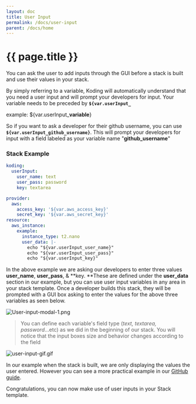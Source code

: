 ```yaml
---
layout: doc
title: User Input
permalink: /docs/user-input
parent: /docs/home
---
```


# {{ page.title }}

You can ask the user to add inputs through the GUI before a stack is built and use their values in your stack.

By simply referring to a variable, Koding will automatically understand that you need a user input and will prompt your developers for input. Your variable needs to be preceded by **`${var.userInput_`**  

example: ${var.userInput_**variable**}

So if you want to ask a developer for their github username, you can use  **`${var.userInput_github_username}`**. This will prompt your developers for input with a field labeled as your variable name "**github_username**"

### Stack Example
```yaml
koding:
  userInput:
    user_name: text
    user_pass: password
    key: textarea

provider:
  aws:
    access_key: '${var.aws_access_key}'
    secret_key: '${var.aws_secret_key}'
resource:
  aws_instance:
    example:
      instance_type: t2.nano
      user_data: |-
        echo "${var.userInput_user_name}"
        echo "${var.userInput_user_pass}"
        echo "${var.userInput_key}"
```

In the above example we are asking our developers to enter three values **user_name**, **user_pass**, & **key. **These are defined under the **user_data** section in our example, but you can use user input variables in any area in your stack template. Once a developer builds this stack, they will be prompted with a GUI box asking to enter the values for the above three variables as seen below.

![User-input-modal-1.png][1]

> You can define each variable's field type (_text, textarea, password_...etc) as we did in the beginning of our stack. You will notice that the input boxes size and behavior changes according to the field

![user-input-gif.gif][2]

In our example when the stack is built, we are only displaying the values the user entered. However you can see a more practical example in our [GitHub guide][3].

Congratulations, you can now make use of user inputs in your Stack template.

[1]: https://www.koding.com/hs-fs/hubfs/Koding-Guide_Teams/user-input/User-input-modal-1.png?t=1473370419565&width=894&height=586&name=User-input-modal-1.png "User-input-modal-1.png"
[2]: https://www.koding.com/hs-fs/hubfs/Koding-Guide_Teams/user-input/user-input-gif.gif?t=1473370419565&width=800&height=587&name=user-input-gif.gif "user-input-gif.gif"
[3]: /docs/using-github-in-stacks
